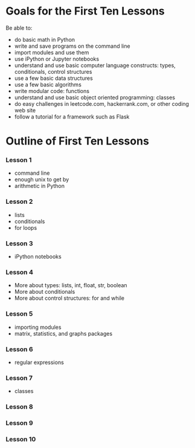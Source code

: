# Goals for the First Ten Lessons

Be able to: 
- do basic math in Python
- write and save programs on the command line
- import modules and use them
- use iPython or Jupyter notebooks
- understand and use basic computer language constructs: types, conditionals, control structures
- use a few basic data structures
- use a few basic algorithms
- write modular code: functions
- understand and use basic object oriented programming: classes
- do easy challenges in leetcode.com, hackerrank.com, or other coding web site
- follow a tutorial for a framework such as Flask

# Outline of First Ten Lessons

### Lesson 1

- command line
- enough unix to get by 
- arithmetic in Python

### Lesson 2

- lists
- conditionals
- for loops

### Lesson 3

- iPython notebooks

### Lesson 4

- More about types: lists, int, float, str, boolean
- More about conditionals
- More about control structures: for and while

### Lesson 5

- importing modules
- matrix, statistics, and graphs packages

### Lesson 6

- regular expressions

### Lesson 7

- classes

### Lesson 8

### Lesson 9

### Lesson 10
